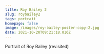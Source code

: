 ```yaml
---
title: Roy Bailey 2
slug: roybailey2
tags: portrait
homepage: false
image: /images/roy-bailey-poster-copy-2.jpg
date: 2021-10-20T09:21:18.016Z
---
```

Portrait of Roy Bailey (revisited)
